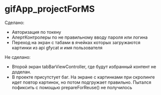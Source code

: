 # gifApp_projectForMS

Сделано: 
- Авторизация по токену
- АлертКонтролеры по не правильному вводу пароля или логина
- Переход на экран с табами в ячейках которых загружаются картинки из api gfycat и имя пользователя


Не сделано:
 - Второй экран tabBarViewController, где будут избранный контент не доделан.
 - В проекте присутстует баг. На экране с картинками при скролинге идет повтор картинок, но потом подгружает правильно. 
   Пытался пофиксить с помощью prepareForReuse() не получилось
